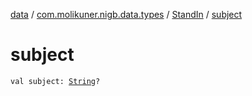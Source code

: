 [data](../../index.md) / [com.molikuner.nigb.data.types](../index.md) / [StandIn](index.md) / [subject](./subject.md)

# subject

`val subject: `[`String`](https://kotlinlang.org/api/latest/jvm/stdlib/kotlin/-string/index.html)`?`